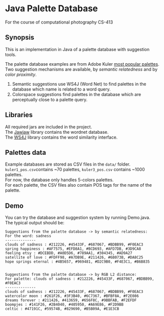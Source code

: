 # Java Palette Database

For the course of computational photography CS-413

## Synopsis

This is an implementation in Java of a palette database with suggestion tools.  

The palette database examples are from Adobe Kuler [most popular palettes](https://color.adobe.com/explore/most-popular/?time=all).  
Two suggestion mechanisms are available, by *semantic relatedness* and by *color proximity*.  
  1. Semantic suggestions use WS4J (Word Net) to find palettes in the database which name is related to a word query.  
  2. Colorspace suggestions find palettes in the database which are perceptually close to a palette query.

## Libraries
All required jars are included in the project.  
The [Jawjaw](https://code.google.com/archive/p/jawjaw/) library contains the wordnet database.  
The [WS4J](https://code.google.com/archive/p/ws4j/) library contains the word similarity interface.

## Palettes data
Example databases are stored as CSV files in the `data/` folder.  
`kuler1_pos.csv`contains ~70 palettes, `kuler3_pos.csv` contains ~1000 palettes.  
For now, the database only handles 5-colors palettes.  
For each palette, the CSV files also contain POS tags for the name of the palette.

## Demo

You can try the database and suggestion system by running Demo.java.  
The typical output should be: 

```
Suggestions from the palette database -> by semantic relatedness:
For the word: sadness
--------------
clouds of sadness : #212226, #45433F, #687067, #BDBB99, #F0EAC3
spring happiness : #AF7575, #EFD8A1, #BCD693, #AFD7DB, #3D9CA8
feeling etsy : #DCEBDD, #A0D5D6, #789AA1, #304345, #AD9A27
satellite of love : #FDFF98, #A7DB9E, #211426, #6B073B, #DA8C25
hope springs eternal : #4B5657, #969481, #D2C9B0, #F4E3C1, #B6B835


Suggestions from the palette database -> by RGB L2 distance:
For palette: clouds of sadness : #212226, #45433F, #687067, #BDBB99, #F0EAC3
--------------
clouds of sadness : #212226, #45433F, #687067, #BDBB99, #F0EAC3
watercolor moon : #261F26, #3F3B40, #6C7367, #BFBF8A, #F2E086
dreams forever : #211426, #413659, #656F8C, #9BBFAB, #F2EFDF
boompjes : #141F26, #2B4040, #405950, #A69E86, #F2D9BB
celtic : #47191C, #59574B, #829690, #B5B09A, #E1E3CB
```

